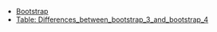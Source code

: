 * [Bootstrap](https://getbootstrap.com)
* [Table: Differences_between_bootstrap_3_and_bootstrap_4](https://www.quackit.com/bootstrap/bootstrap_4/differences_between_bootstrap_3_and_bootstrap_4.cfm)